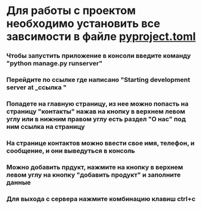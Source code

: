 # Для работы с проектом необходимо установить все завсимости в файле [pyproject.toml](pyproject.toml)

### Чтобы запустить приложение в консоли введите команду "python manage.py runserver"

### Перейдите по ссылке где написано "Starting development server at _ссылка "

### Попадете на главную страницу, из нее можно попасть на страницу "контакты" нажав на кнопку в верхнем левом углу или в нижним правом углу есть раздел "О нас" под ним ссылка на страницу

### На странице контактов можно ввести свое имя, телефон, и сообщение, и они выведуться в консоль

### Можно добавить прдукт, нажмите на кнопку в верхнем левом углу на кнопку "добавить продукт" и заполните данные

### Для выхода с сервера нажмите комбинацию клавиш ctrl+c